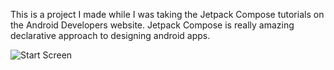 This is a project I made while I was taking the Jetpack Compose tutorials on the Android Developers website. Jetpack Compose is really amazing declarative approach to designing android apps. 

![Start Screen]([https://github.com/[username]/[reponame]/blob/[branch]/image.jpg](https://github.com/DavidTaylor5/Melon-Quiz/blob/master/app/src/main/res/drawable/melon-quiz-start-screen.jpg)?raw=true)
